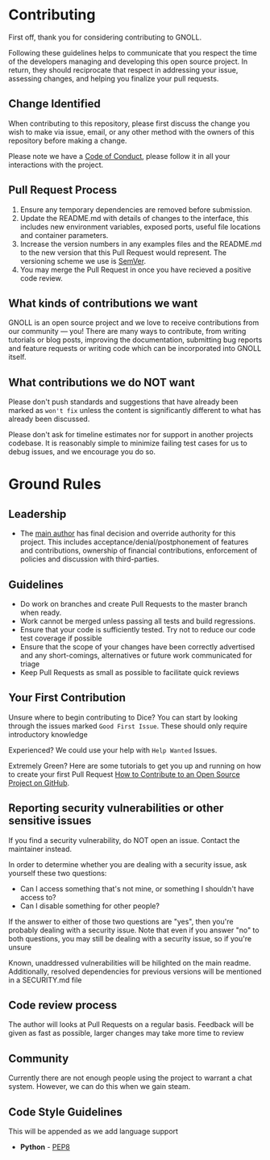 # Contributing

First off, thank you for considering contributing to GNOLL.

Following these guidelines helps to communicate that you respect the time of the developers managing and developing this open source project. In return, they should reciprocate that respect in addressing your issue, assessing changes, and helping you finalize your pull requests.

## Change Identified

When contributing to this repository, please first discuss the change you wish to make via issue,
email, or any other method with the owners of this repository before making a change. 

Please note we have a [Code of Conduct](CODE_OF_CONDUCT.md), please follow it in all your interactions with the project.

## Pull Request Process

 1. Ensure any temporary dependencies are removed before submission.
 2. Update the README.md with details of changes to the interface, this includes new environment 
   variables, exposed ports, useful file locations and container parameters.
 3. Increase the version numbers in any examples files and the README.md to the new version that this
   Pull Request would represent. The versioning scheme we use is [SemVer](http://semver.org/).
 4. You may merge the Pull Request in once you have recieved a positive code review.


## What kinds of contributions we want

GNOLL is an open source project and we love to receive contributions from our community — you! There are many ways to contribute, from writing tutorials or blog posts, improving the documentation, submitting bug reports and feature requests or writing code which can be incorporated into GNOLL itself.

## What contributions we do NOT want

Please don't push standards and suggestions that have already been marked as `won't fix` unless the content is significantly different to what has already been discussed.

Please don't ask for timeline estimates nor for support in another projects codebase. It is reasonably simple to minimize failing test cases for us to debug issues, and we encourage you do so.

# Ground Rules

## Leadership
 * The [main author](https://github.com/ianfhunter/) has final decision and override authority for this project. This includes acceptance/denial/postphonement of features and contributions, ownership of financial contributions, enforcement of policies and discussion with third-parties. 

## Guidelines
 * Do work on branches and create Pull Requests to the master branch when ready.
 * Work cannot be merged unless passing all tests and build regressions.
 * Ensure that your code is sufficiently tested. Try not to reduce our code test coverage if possible
 * Ensure that the scope of your changes have been correctly advertised and any short-comings, alternatives or future work communicated for triage
 * Keep Pull Requests as small as possible to facilitate quick reviews

## Your First Contribution

Unsure where to begin contributing to Dice? You can start by looking through the issues marked `Good First Issue`. These should only require introductory knowledge

Experienced? We could use your help with `Help Wanted` Issues.

Extremely Green? Here are some tutorials to get you up and running on how to create your first Pull Request [How to Contribute to an Open Source Project on GitHub](https://egghead.io/series/how-to-contribute-to-an-open-source-project-on-github).

## Reporting security vulnerabilities or other sensitive issues

If you find a security vulnerability, do NOT open an issue. Contact the maintainer instead.

In order to determine whether you are dealing with a security issue, ask yourself these two questions:
  * Can I access something that's not mine, or something I shouldn't have access to?
  * Can I disable something for other people?

If the answer to either of those two questions are "yes", then you're probably dealing with a security issue. Note that even if you answer "no" to both questions, you may still be dealing with a security issue, so if you're unsure

Known, unaddressed vulnerabilities will be hilighted on the main readme. Additionally, resolved dependencies for previous versions will be mentioned in a SECURITY.md file

## Code review process
The author will looks at Pull Requests on a regular basis. Feedback will be given as fast as possible, larger changes may take more time to review

## Community

Currently there are not enough people using the project to warrant a chat system. However, we can do this when we gain steam.

## Code Style Guidelines

This will be appended as we add language support

  * **Python** - [PEP8](https://www.python.org/dev/peps/pep-0008/)
